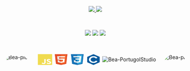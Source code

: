 <div align="center">
  <a href="https://github.com/beatrindade">
  <img height="180em" src="https://github-readme-stats.vercel.app/api?username=beatrindade&show_icons=true&theme=radical&include_all_commits=true&count_private=true"/>
  <img height="180em" src="https://github-readme-stats.vercel.app/api/top-langs/?username=beatrindade&layout=compact&langs_count=6&theme=radical"/>
</div>

## ##
  
<div style="display: inline_block" align="center"><br> 
<a href="https://www.linkedin.com/in/beatrizgt" target="_blank"><img src="https://img.shields.io/badge/-LinkedIn-%230077B5?style=for-the-badge&logo=linkedin&logoColor=white" target="_blank"></a> 
  <a href="https://instagram.com/xbeahx" target="_blank"><img src="https://img.shields.io/badge/-Instagram-%23E4405F?style=for-the-badge&logo=instagram&logoColor=white" target="_blank"></a>
 	<a href="https://www.twitch.tv/beahtrix" target="_blank"><img src="https://img.shields.io/badge/Twitch-9146FF?style=for-the-badge&logo=twitch&logoColor=white" target="_blank"></a>
 </div> 

##  ##

<div style="display: inline_block" align="center"><br>
  <img align="center" alt="Bea-Js" height="30" width="40" src="https://raw.githubusercontent.com/devicons/devicon/master/icons/javascript/javascript-plain.svg">
  <img align="center" alt="Bea-HTML" height="30" width="40" src="https://raw.githubusercontent.com/devicons/devicon/master/icons/html5/html5-original.svg">
  <img align="center" alt="Bea-CSS" height="30" width="40" src="https://raw.githubusercontent.com/devicons/devicon/master/icons/css3/css3-original.svg">
  <img align="center" alt="Bea-C" height="30" width="40" src="https://raw.githubusercontent.com/devicons/devicon/master/icons/c/c-plain.svg">
  <img align="center" alt="Bea-PortugolStudio" height="30" width="40" src="https://cdn.discordapp.com/attachments/720461565224157205/994788023382327346/portuga_copia.png">

 <img align="left" alt="Bea-pic2" height="150" style="border-radius:50px;" src="https://cdn.discordapp.com/attachments/733436037627510895/973339012980957195/beafot2.png">

  <img align="right" alt="Bea-pic" height="150" style="border-radius:50px;" src="https://cdn.discordapp.com/attachments/733436037627510895/973326697137057822/beafot.png">
</div>
